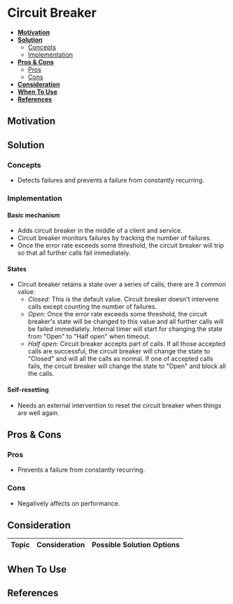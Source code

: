 # Circuit Breaker

- [**Motivation**](#motivation)
- [**Solution**](#solution)
   - [Concepts](#concepts)
   - [Implementation](#implementation)
- [**Pros & Cons**](#pros--cons)
   - [Pros](#pros)
   - [Cons](#cons)
- [**Consideration**](#consideration)
- [**When To Use**](#when-to-use)
- [**References**](#references)

## Motivation

## Solution
### Concepts
- Detects failures and prevents a failure from constantly recurring.

### Implementation
#### Basic mechanism
- Adds circuit breaker in the middle of a client and service.
- Circuit breaker monitors failures by tracking the number of failures.
- Once the error rate exceeds some threshold, the circuit breaker will trip so that all further calls fail immediately.

#### States
- Circuit breaker retains a state over a series of calls, there are 3 common value:
   - *Closed*: This is the default value. Circuit breaker doesn't intervene calls except counting the number of failures.
   - *Open*: Once the error rate exceeds some threshold, the circuit breaker's state will be changed to this value and all further calls will be failed immediately. Internal timer will start for changing the state from "Open" to "Half open" when timeout.
   - *Half open*: Circuit breaker accepts part of calls. If all those accepted calls are successful, the circuit breaker will change the state to "Closed" and will all the calls as normal. If one of accepted calls fails, the circuit breaker will change the state to "Open" and block all the calls.
   
#### Self-resetting
- Needs an external intervention to reset the circuit breaker when things are well again.

## Pros & Cons
### Pros
- Prevents a failure from constantly recurring.
### Cons
- Negatively affects on performance.

## Consideration
| Topic | Consideration | Possible Solution Options |
|----|-----|-----|

## When To Use

## References

